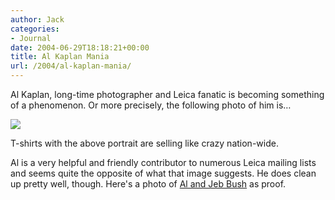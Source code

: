 ```yaml
---
author: Jack
categories:
- Journal
date: 2004-06-29T18:18:21+00:00
title: Al Kaplan Mania
url: /2004/al-kaplan-mania/
---
```


Al Kaplan, long-time photographer and Leica fanatic is becoming something of a phenomenon. Or more precisely, the following photo of him is&#8230;

![][1]

T-shirts with the above portrait are selling like crazy nation-wide.

Al is a very helpful and friendly contributor to numerous Leica mailing lists and seems quite the opposite of what that image suggests. He does clean up pretty well, though. Here's a photo of [Al and Jeb Bush][2] as proof.

 [1]: /images/28.jpg
 [2]: http://www.photo.net/shared/portrait.tcl?user_id=498939
